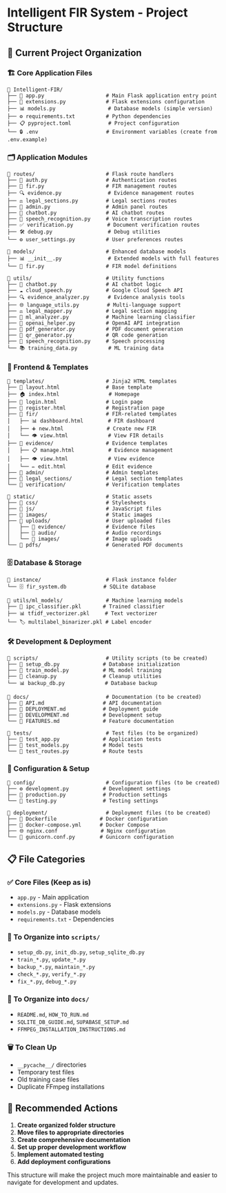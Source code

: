 # Intelligent FIR System - Project Structure

## 📁 Current Project Organization

### 🏗️ Core Application Files
```
📁 Intelligent-FIR/
├── 🚀 app.py                    # Main Flask application entry point
├── 🔧 extensions.py             # Flask extensions configuration
├── 📊 models.py                 # Database models (simple version)
├── ⚙️ requirements.txt          # Python dependencies
├── 📋 pyproject.toml            # Project configuration
└── 🔒 .env                      # Environment variables (create from .env.example)
```

### 🗂️ Application Modules
```
📁 routes/                       # Flask route handlers
├── 🔐 auth.py                   # Authentication routes
├── 📄 fir.py                    # FIR management routes
├── 🔍 evidence.py               # Evidence management routes
├── ⚖️ legal_sections.py         # Legal sections routes
├── 👤 admin.py                  # Admin panel routes
├── 🤖 chatbot.py                # AI chatbot routes
├── 🎤 speech_recognition.py     # Voice transcription routes
├── ✅ verification.py           # Document verification routes
├── 🛠️ debug.py                  # Debug utilities
└── ⚙️ user_settings.py          # User preferences routes

📁 models/                       # Enhanced database models
├── 📊 __init__.py               # Extended models with full features
└── 📄 fir.py                    # FIR model definitions

📁 utils/                        # Utility functions
├── 🤖 chatbot.py                # AI chatbot logic
├── ☁️ cloud_speech.py           # Google Cloud Speech API
├── 🔍 evidence_analyzer.py      # Evidence analysis tools
├── 🌐 language_utils.py         # Multi-language support
├── ⚖️ legal_mapper.py           # Legal section mapping
├── 🧠 ml_analyzer.py            # Machine learning classifier
├── 🤖 openai_helper.py          # OpenAI API integration
├── 📄 pdf_generator.py          # PDF document generation
├── 📱 qr_generator.py           # QR code generation
├── 🎤 speech_recognition.py     # Speech processing
└── 📚 training_data.py          # ML training data
```

### 🎨 Frontend & Templates
```
📁 templates/                    # Jinja2 HTML templates
├── 📄 layout.html               # Base template
├── 🏠 index.html                # Homepage
├── 🔐 login.html                # Login page
├── 📝 register.html             # Registration page
├── 📁 fir/                      # FIR-related templates
│   ├── 📊 dashboard.html        # FIR dashboard
│   ├── ➕ new.html              # Create new FIR
│   └── 👁️ view.html             # View FIR details
├── 📁 evidence/                 # Evidence templates
│   ├── 📋 manage.html           # Evidence management
│   ├── 👁️ view.html             # View evidence
│   └── ✏️ edit.html             # Edit evidence
├── 📁 admin/                    # Admin templates
├── 📁 legal_sections/           # Legal section templates
└── 📁 verification/             # Verification templates

📁 static/                       # Static assets
├── 📁 css/                      # Stylesheets
├── 📁 js/                       # JavaScript files
├── 📁 images/                   # Static images
├── 📁 uploads/                  # User uploaded files
│   ├── 📁 evidence/             # Evidence files
│   ├── 📁 audio/                # Audio recordings
│   └── 📁 images/               # Image uploads
└── 📁 pdfs/                     # Generated PDF documents
```

### 🗄️ Database & Storage
```
📁 instance/                     # Flask instance folder
└── 🗄️ fir_system.db            # SQLite database

📁 utils/ml_models/              # Machine learning models
├── 🧠 ipc_classifier.pkl       # Trained classifier
├── 📊 tfidf_vectorizer.pkl     # Text vectorizer
└── 🏷️ multilabel_binarizer.pkl # Label encoder
```

### 🛠️ Development & Deployment
```
📁 scripts/                      # Utility scripts (to be created)
├── 🔧 setup_db.py              # Database initialization
├── 🎯 train_model.py           # ML model training
├── 🧹 cleanup.py               # Cleanup utilities
└── 📊 backup_db.py             # Database backup

📁 docs/                         # Documentation (to be created)
├── 📖 API.md                   # API documentation
├── 🚀 DEPLOYMENT.md            # Deployment guide
├── 🔧 DEVELOPMENT.md           # Development setup
└── 🎯 FEATURES.md              # Feature documentation

📁 tests/                        # Test files (to be organized)
├── 🧪 test_app.py              # Application tests
├── 🧪 test_models.py           # Model tests
└── 🧪 test_routes.py           # Route tests
```

### 🔧 Configuration & Setup
```
📁 config/                       # Configuration files (to be created)
├── ⚙️ development.py           # Development settings
├── 🚀 production.py            # Production settings
└── 🧪 testing.py               # Testing settings

📁 deployment/                   # Deployment files (to be created)
├── 🐳 Dockerfile              # Docker configuration
├── 🔧 docker-compose.yml      # Docker Compose
├── 🌐 nginx.conf              # Nginx configuration
└── 🚀 gunicorn.conf.py        # Gunicorn configuration
```

## 📋 File Categories

### ✅ Core Files (Keep as is)
- `app.py` - Main application
- `extensions.py` - Flask extensions
- `models.py` - Database models
- `requirements.txt` - Dependencies

### 📁 To Organize into `scripts/`
- `setup_db.py`, `init_db.py`, `setup_sqlite_db.py`
- `train_*.py`, `update_*.py`
- `backup_*.py`, `maintain_*.py`
- `check_*.py`, `verify_*.py`
- `fix_*.py`, `debug_*.py`

### 📁 To Organize into `docs/`
- `README.md`, `HOW_TO_RUN.md`
- `SQLITE_DB_GUIDE.md`, `SUPABASE_SETUP.md`
- `FFMPEG_INSTALLATION_INSTRUCTIONS.md`

### 🗑️ To Clean Up
- `__pycache__/` directories
- Temporary test files
- Old training case files
- Duplicate FFmpeg installations

## 🎯 Recommended Actions

1. **Create organized folder structure**
2. **Move files to appropriate directories**
3. **Create comprehensive documentation**
4. **Set up proper development workflow**
5. **Implement automated testing**
6. **Add deployment configurations**

This structure will make the project much more maintainable and easier to navigate for development and updates.
